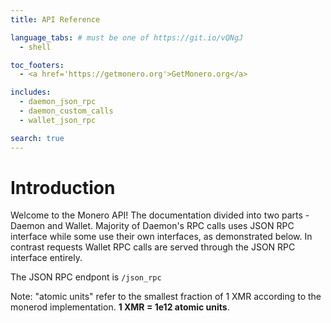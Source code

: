 ```yaml
---
title: API Reference

language_tabs: # must be one of https://git.io/vQNgJ
  - shell

toc_footers:
  - <a href='https://getmonero.org'>GetMonero.org</a>

includes:
  - daemon_json_rpc
  - daemon_custom_calls
  - wallet_json_rpc

search: true
---
```


# Introduction

Welcome to the Monero API! The documentation divided into two parts - Daemon and Wallet. Majority of Daemon's RPC calls uses JSON RPC interface while some use their own interfaces, as demonstrated below. In contrast requests Wallet RPC calls are served through the JSON RPC interface entirely.

The JSON RPC endpont is `/json_rpc`

<aside class="notice">
Note: "atomic units" refer to the smallest fraction of 1 XMR according to the monerod implementation. <strong>1 XMR = 1e12 atomic units</strong>.
</aside>


